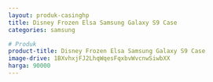 ```yaml
---
layout: produk-casinghp
title: Disney Frozen Elsa Samsung Galaxy S9 Case
categories: samsung

# Produk
product-title: Disney Frozen Elsa Samsung Galaxy S9 Case
image-drive: 1BXvhxjFJ2LhqWqesFqxbvWvcnwSiwbXX
harga: 90000
---
```

